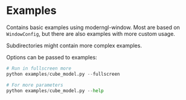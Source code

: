 
# Examples

Contains basic examples using moderngl-window.
Most are based on `WindowConfig`, but there are also examples
with more custom usage.

Subdirectories might contain more complex examples.

Options can be passed to examples:

```python
# Run in fullscreen more
python examples/cube_model.py --fullscreen

# For more parameters
python examples/cube_model.py --help
```
